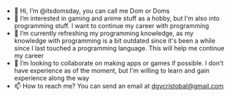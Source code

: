 - 👋 Hi, I’m @itsdomsday, you can call me Dom or Doms
- 👀 I’m interested in gaming and anime stuff as a hobby, but I'm also into programming stuff. I want to continue my career with programming
- 🌱 I’m currently refreshing my programming knowledge, as my knowledge with programming is a bit outdated since it's been a while since I last touched a programming language. This will help me continue my career
- 💞️ I’m looking to collaborate on making apps or games if possible. I don't have experience as of the moment, but I'm willing to learn and gain experience along the way
- 📫 How to reach me? You can send an email at dgvcristobal@gmail.com

<!---
itsdomsday/itsdomsday is a ✨ special ✨ repository because its `README.md` (this file) appears on your GitHub profile.
You can click the Preview link to take a look at your changes.
--->
